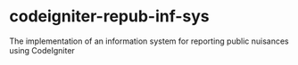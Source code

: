 # codeigniter-repub-inf-sys
The implementation of an information system for reporting public nuisances using CodeIgniter
